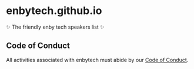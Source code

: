 # enbytech.github.io

:sparkles: The friendly enby tech speakers list :sparkles:

## Code of Conduct

All activities associated with enbytech must abide by our [Code of Conduct].

[Code of Conduct]: https://github.com/enbytech/enbytech.github.io/blob/master/CODE_OF_CONDUCT.md
